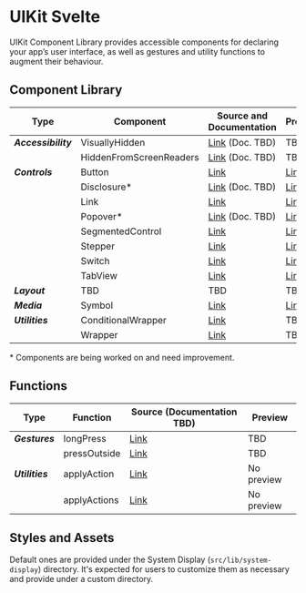 # UIKit Svelte

UIKit Component Library provides accessible components for declaring your app’s user interface, as well as gestures and utility functions to augment their behaviour.

<!-- TEMPORARY -->
## Component Library

| Type                | Component                   | Source and Documentation                                                    | Preview                                                                          |
| ------------------- | --------------------------- | --------------------------------------------------------------------------- | -------------------------------------------------------------------------------- |
| ***Accessibility*** | VisuallyHidden              | [Link](src/lib/components/accessibility/VisuallyHidden) (Doc. TBD)          | TBD                                                                              |
|                     | HiddenFromScreenReaders     | [Link](src/lib/components/accessibility/HiddenFromScreenReaders) (Doc. TBD) | TBD                                                                              |
| ***Controls***      | Button                      | [Link](src/lib/components/controls/Button)                                  | [Link](https://uikit-svelte.vercel.app/components/controls/button)               |
|                     | Disclosure*                 | [Link](src/lib/components/controls/Disclosure) (Doc. TBD)                   | [Link](https://uikit-svelte.vercel.app/components/controls/disclosure)           |
|                     | Link                        | [Link](src/lib/components/controls/Link)                                    | [Link](https://uikit-svelte.vercel.app/components/controls/link)                 |
|                     | Popover*                    | [Link](src/lib/components/controls/Popover) (Doc. TBD)                      | [Link](https://uikit-svelte.vercel.app/components/controls/popover)              |
|                     | SegmentedControl            | [Link](src/lib/components/controls/SegmentedControl)                        | [Link](https://uikit-svelte.vercel.app/components/controls/segmented-control)    |
|                     | Stepper                     | [Link](src/lib/components/controls/Stepper)                                 | [Link](https://uikit-svelte.vercel.app/components/controls/stepper)              |
|                     | Switch                      | [Link](src/lib/components/controls/Switch)                                  | [Link](https://uikit-svelte.vercel.app/components/controls/switch)               |
|                     | TabView                     | [Link](src/lib/components/controls/TabView)                                 | [Link](https://uikit-svelte.vercel.app/components/controls/tab-view)             |
| ***Layout***        | TBD                         | TBD                                                                         | TBD                                                                              |
| ***Media***         | Symbol                      | [Link](src/lib/components/media/Symbol)                                     | [Link](https://uikit-svelte.vercel.app/components/media/symbol)                  |
| ***Utilities***     | ConditionalWrapper          | [Link](src/lib/components/utilities/ConditionalWrapper)                     | TBD                                                                              |
|                     | Wrapper                     | [Link](src/lib/components/utilities/Wrapper)                                | TBD                                                                              |

\* Components are being worked on and need improvement.

## Functions

| Type            | Function     | Source (Documentation TBD)                       | Preview    |
| --------------- | ------------ | ------------------------------------------------ | ---------- |
| ***Gestures***  | longPress    | [Link](src/lib/functions/gestures/longPress)     | TBD        |
|                 | pressOutside | [Link](src/lib/functions/gestures/pressOutside)  | TBD        |
| ***Utilities*** | applyAction  | [Link](src/lib/functions/utilities/applyAction)  | No preview |
|                 | applyActions | [Link](src/lib/functions/utilities/applyActions) | No preview |

## Styles and Assets

Default ones are provided under the System Display (`src/lib/system-display`) directory. It's expected for users to customize them as necessary and provide under a custom directory.
<!-- END TEMPORARY -->


<!-- UIKit Component Library provides views, controls, and layout structures for declaring your app’s user interface, as well as utility functions to augment their behaviour. It comes with fully customizable styles, a built-in accessibility support, and conforms to [standards]. This makes UIKit great tool to integrate with your software product.

Additional material, which includes a high-level view of concepts that went into developing this library, as well additional guides and resources, such as one on accessibility, will be released shortly. -->

<!-- Description (option to skip to the Installation and Usage segment)

**Design**

Description, link to Figma

**Development**

Optimized for usability.

Description

## Component Library

List of components, with descriptions and links to each component's README.

## Customizing behaviour & appearance

Allows to customize and extend behaviour and appearance of components. How to do it?

## Extending the library

Extend the library with a component that fits your application best. / Compose custom components by combining built-in components with the custom ones you create, or by making them entirely on your own. 

[This template/these instructions] provide(-s) a starting point for creating your component.

- …
- Adjust appearance characteristics
- Respond to user interactions
- Add accessibility features (Consult https://www.w3.org/TR/wai-aria-practices/ for best practices. The World Wide Web Consortium (W3C) is the main international standards organization for the World Wide Web.)

## Installation and Usage

**Installation**

To add a component to a Svelte/SvelteKit project, run:

```shell
npm install uikit-svelte
```

**Usage**

Import stylesheet (or use your own)
Import components

Use according to the each components' corresponding instructions.

For usage instructions refer each component's corresponding guide:

Button
...

-->